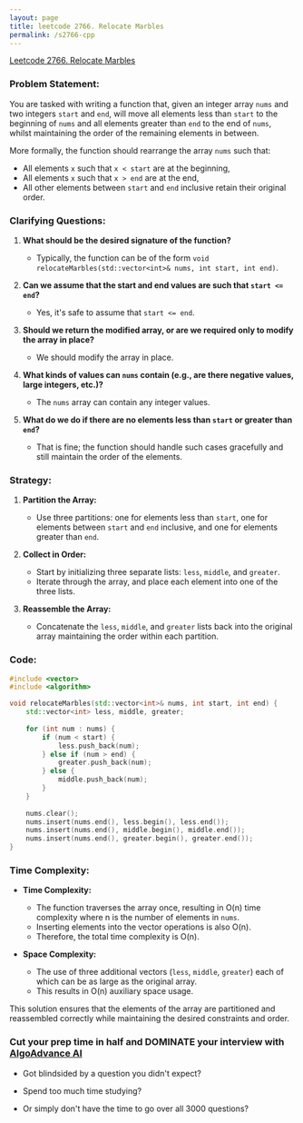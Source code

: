 ```yaml
---
layout: page
title: leetcode 2766. Relocate Marbles
permalink: /s2766-cpp
---
```

[Leetcode 2766. Relocate Marbles](https://algoadvance.github.io/algoadvance/l2766)
### Problem Statement:

You are tasked with writing a function that, given an integer array `nums` and two integers `start` and `end`, will move all elements less than `start` to the beginning of `nums` and all elements greater than `end` to the end of `nums`, whilst maintaining the order of the remaining elements in between.

More formally, the function should rearrange the array `nums` such that:
- All elements `x` such that `x < start` are at the beginning,
- All elements `x` such that `x > end` are at the end,
- All other elements between `start` and `end` inclusive retain their original order.

### Clarifying Questions:

1. **What should be the desired signature of the function?**
   - Typically, the function can be of the form `void relocateMarbles(std::vector<int>& nums, int start, int end)`.

2. **Can we assume that the start and end values are such that `start <= end`?**
   - Yes, it's safe to assume that `start <= end`.

3. **Should we return the modified array, or are we required only to modify the array in place?**
   - We should modify the array in place.

4. **What kinds of values can `nums` contain (e.g., are there negative values, large integers, etc.)?**
   - The `nums` array can contain any integer values. 

5. **What do we do if there are no elements less than `start` or greater than `end`?**
   - That is fine; the function should handle such cases gracefully and still maintain the order of the elements.

### Strategy:

1. **Partition the Array:**
   - Use three partitions: one for elements less than `start`, one for elements between `start` and `end` inclusive, and one for elements greater than `end`.
   
2. **Collect in Order:**
   - Start by initializing three separate lists: `less`, `middle`, and `greater`.
   - Iterate through the array, and place each element into one of the three lists.
   
3. **Reassemble the Array:**
   - Concatenate the `less`, `middle`, and `greater` lists back into the original array maintaining the order within each partition.

### Code:

```cpp
#include <vector>
#include <algorithm>

void relocateMarbles(std::vector<int>& nums, int start, int end) {
    std::vector<int> less, middle, greater;
    
    for (int num : nums) {
        if (num < start) {
            less.push_back(num);
        } else if (num > end) {
            greater.push_back(num);
        } else {
            middle.push_back(num);
        }
    }
    
    nums.clear();
    nums.insert(nums.end(), less.begin(), less.end());
    nums.insert(nums.end(), middle.begin(), middle.end());
    nums.insert(nums.end(), greater.begin(), greater.end());
}
```

### Time Complexity:

- **Time Complexity:**
  - The function traverses the array once, resulting in O(n) time complexity where n is the number of elements in `nums`.
  - Inserting elements into the vector operations is also O(n).
  - Therefore, the total time complexity is O(n).

- **Space Complexity:**
  - The use of three additional vectors (`less`, `middle`, `greater`) each of which can be as large as the original array.
  - This results in O(n) auxiliary space usage.

This solution ensures that the elements of the array are partitioned and reassembled correctly while maintaining the desired constraints and order.


### Cut your prep time in half and DOMINATE your interview with [AlgoAdvance AI](https://algoAdvance.com)

- Got blindsided by a question you didn't expect?

- Spend too much time studying?

- Or simply don't have the time to go over all 3000 questions?

